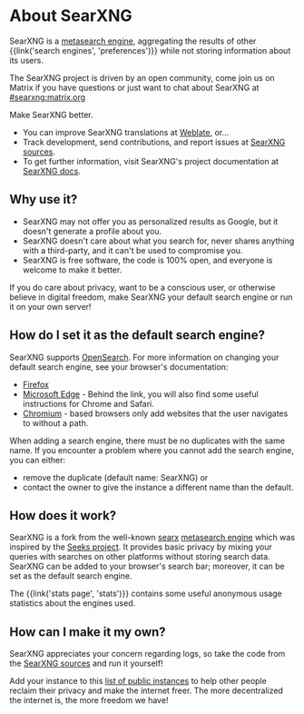 # About SearXNG

SearXNG is a [metasearch engine], aggregating the results of other
{{link('search engines', 'preferences')}} while not storing information about
its users.

The SearXNG project is driven by an open community, come join us on Matrix if
you have questions or just want to chat about SearXNG at [#searxng:matrix.org]

Make SearXNG better.

- You can improve SearXNG translations at [Weblate], or...
- Track development, send contributions, and report issues at [SearXNG sources].
- To get further information, visit SearXNG's project documentation at [SearXNG
  docs].

## Why use it?

- SearXNG may not offer you as personalized results as Google, but it doesn't
  generate a profile about you.
- SearXNG doesn't care about what you search for, never shares anything with a
  third-party, and it can't be used to compromise you.
- SearXNG is free software, the code is 100% open, and everyone is welcome to
  make it better.

If you do care about privacy, want to be a conscious user, or otherwise believe
in digital freedom, make SearXNG your default search engine or run it on your
own server!

## How do I set it as the default search engine?

SearXNG supports [OpenSearch].  For more information on changing your default
search engine, see your browser's documentation:

- [Firefox]
- [Microsoft Edge] - Behind the link, you will also find some useful instructions
  for Chrome and Safari.
- [Chromium] - based browsers only add websites that the user navigates to without
  a path.

When adding a search engine, there must be no duplicates with the same name.  If
you encounter a problem where you cannot add the search engine, you can either:

- remove the duplicate (default name: SearXNG) or
- contact the owner to give the instance a different name than the default.

## How does it work?

SearXNG is a fork from the well-known [searx] [metasearch engine] which was
inspired by the [Seeks project].  It provides basic privacy by mixing your
queries with searches on other platforms without storing search data.  SearXNG
can be added to your browser's search bar; moreover, it can be set as the
default search engine.

The {{link('stats page', 'stats')}} contains some useful anonymous usage
statistics about the engines used.

## How can I make it my own?

SearXNG appreciates your concern regarding logs, so take the code from the
[SearXNG sources] and run it yourself!

Add your instance to this [list of public
instances]({{get_setting('brand.public_instances')}}) to help other people
reclaim their privacy and make the internet freer.  The more decentralized the
internet is, the more freedom we have!


[SearXNG sources]: {{GIT_URL}}
[#searxng:matrix.org]: https://matrix.to/#/#searxng:matrix.org
[SearXNG docs]: {{get_setting('brand.docs_url')}}
[searx]: https://github.com/searx/searx
[metasearch engine]: https://en.wikipedia.org/wiki/Metasearch_engine
[Weblate]: https://translate.codeberg.org/projects/searxng/
[Seeks project]: https://beniz.github.io/seeks/
[OpenSearch]: https://github.com/dewitt/opensearch/blob/master/opensearch-1-1-draft-6.md
[Firefox]: https://support.mozilla.org/en-US/kb/add-or-remove-search-engine-firefox
[Microsoft Edge]: https://support.microsoft.com/en-us/help/4028574/microsoft-edge-change-the-default-search-engine
[Chromium]: https://www.chromium.org/tab-to-search
